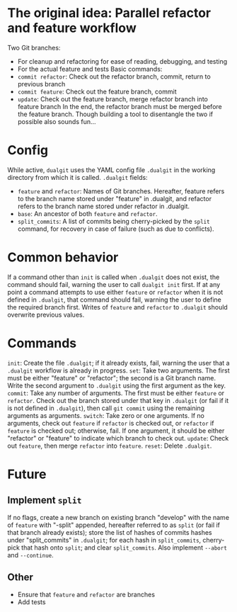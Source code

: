 # The original idea: Parallel refactor and feature workflow
Two Git branches: 
- For cleanup and refactoring for ease of reading, debugging, and testing
- For the actual feature and tests
Basic commands:
- `commit refactor`: Check out the refactor branch, commit, return to previous branch
- `commit feature`: Check out the feature branch, commit
- `update`: Check out the feature branch, merge refactor branch into feature branch
In the end, the refactor branch must be merged before the feature branch.
Though building a tool to disentangle the two if possible also sounds fun...
# Config
While active, `dualgit` uses the YAML config file `.dualgit` in the working directory from which it is called.
`.dualgit` fields:
- `feature` and `refactor`: Names of Git branches. Hereafter, feature refers to the branch name stored under "feature" in .dualgit, and refactor refers to the branch name stored under refactor in .dualgit.
- `base`: An ancestor of both `feature` and `refactor`.
- `split_commits`: A list of commits being cherry-picked by the `split` command, for recovery in case of failure (such as due to conflicts).
# Common behavior
If a command other than `init` is called when `.dualgit` does not exist, the command should fail, warning the user to call `dualgit init` first.
If at any point a command attempts to use either `feature` or `refactor` when it is not defined in `.dualgit`, that command should fail, warning the user to define the required branch first.
Writes of `feature` and `refactor` to `.dualgit` should overwrite previous values.
# Commands
`init`: Create the file `.dualgit`; if it already exists, fail, warning the user that a `.dualgit` workflow is already in progress.
`set`: Take two arguments. The first must be either "feature" or "refactor"; the second is a Git branch name. Write the second argument to `.dualgit` using the first argument as the key.
`commit`: Take any number of arguments. The first must be either `feature` or `refactor`. Check out the branch stored under that key in `.dualgit` (or fail if it is not defined in `.dualgit`), then call `git commit` using the remaining arguments as arguments.
`switch`: Take zero or one arguments. If no arguments, check out `feature` if `refactor` is checked out, or `refactor` if `feature` is checked out; otherwise, fail. If one argument, it should be either "refactor" or "feature" to indicate which branch to check out.
`update`: Check out `feature`, then merge `refactor` into `feature`.
`reset`: Delete `.dualgit`.
# Future
## Implement `split`
If no flags, create a new branch on existing branch "develop" with the name of `feature` with "-split" appended, hereafter referred to as `split` (or fail if that branch already exists); store the list of hashes of commits  hashes under "split_commits" in `.dualgit`; for each hash in `split_commits`, cherry-pick that hash onto `split`; and clear `split_commits`.
Also implement `--abort` and `--continue`.
## Other
- Ensure that `feature` and `refactor` are branches
- Add tests
